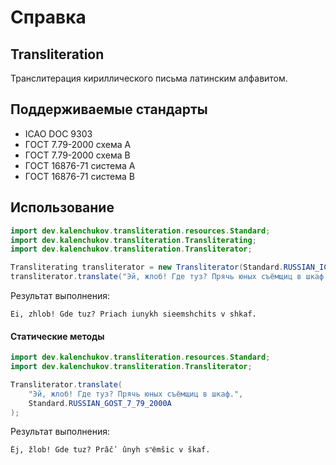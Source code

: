 # Справка
## Transliteration
Транслитерация кириллического письма латинским алфавитом.

## Поддерживаемые стандарты
* ICAO DOC 9303
* ГОСТ 7.79-2000 схема A
* ГОСТ 7.79-2000 схема B
* ГОСТ 16876-71 система А
* ГОСТ 16876-71 система B

## Использование
```java
import dev.kalenchukov.transliteration.resources.Standard;
import dev.kalenchukov.transliteration.Transliterating;
import dev.kalenchukov.transliteration.Transliterator;

Transliterating transliterator = new Transliterator(Standard.RUSSIAN_ICAO_DOC_9303);
transliterator.translate("Эй, жлоб! Где туз? Прячь юных съёмщиц в шкаф.");
```

Результат выполнения:
```
Ei, zhlob! Gde tuz? Priach iunykh sieemshchits v shkaf.
```

#### Статические методы
```java
import dev.kalenchukov.transliteration.resources.Standard;
import dev.kalenchukov.transliteration.Transliterator;

Transliterator.translate(
    "Эй, жлоб! Где туз? Прячь юных съёмщиц в шкаф.",
    Standard.RUSSIAN_GOST_7_79_2000A
);
```

Результат выполнения:
```
Èj, žlob! Gde tuz? Prâčʹ ûnyh sʺёmŝic v škaf.
```
